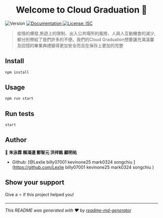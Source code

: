 <h1 align="center">Welcome to Cloud Graduation 👋</h1>
<p>
  <img alt="Version" src="https://img.shields.io/badge/version-1.0.0-blue.svg?cacheSeconds=2592000" />
  <a href="https://github.com/mark0324/DSC_Hackathon" target="_blank">
    <img alt="Documentation" src="https://img.shields.io/badge/documentation-yes-brightgreen.svg" />
  </a>
  <a href="#" target="_blank">
    <img alt="License: ISC" src="https://img.shields.io/badge/License-ISC-yellow.svg" />
  </a>
</p>

> 疫情的爆發,旅遊上的限制、出入公共場所的風險、人與人互動機會的減少,都分別帶給了我們許多的不便。我們的Cloud Graduation想要讓充滿溫馨及回憶的畢業典禮變得更加安全而且在保存上更加的完整

## Install

```sh
npm install
```

## Usage

```sh
npm run start
```

## Run tests

```sh
start
```

## Author

👤 **朱泳霖 賴鴻運 鄭智元 洪祥銘 顧明祐**

* Github: [@Lexlie billy07001 kevinone25 mark0324 songchiu ](https://github.com/Lexlie billy07001 kevinone25 mark0324 songchiu )

## Show your support

Give a ⭐️ if this project helped you!

***
_This README was generated with ❤️ by [readme-md-generator](https://github.com/kefranabg/readme-md-generator)_